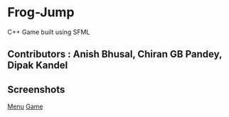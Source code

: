 # Frog-Jump
C++ Game built using SFML
## Contributors : Anish Bhusal, Chiran GB Pandey, Dipak Kandel

## Screenshots
[Menu]("/images/Screenshot_5.jpg")
[Game]("/images/Screenshot_6.jpg")
